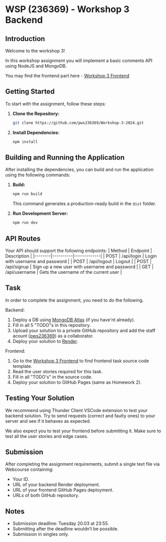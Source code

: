 # WSP (236369) - Workshop 3 Backend

## Introduction

Welcome to the workshop 3!

In this workshop assignment you will implement a basic comments API using NodeJS and MongoDB.

You may find the frontend part here - [Workshop 3 Frontend](https://github.com/pws236369/Workshop-3-2024-Frontend)

## Getting Started

To start with the assignment, follow these steps:

1. **Clone the Repository:**
    ```bash
    git clone https://github.com/pws236369/Workshop-3-2024.git
    ```

2. **Install Dependencies:**
    ```bash
    npm install
    ```
## Building and Running the Application

After installing the dependencies, you can build and run the application using the following commands:

1. **Build:**

     ```bash
     npm run build
     ```

   This command generates a production-ready build in the `dist` folder.

2. **Run Development Server:**

     ```bash
     npm run dev
     ```

## API Routes

Your API should support the following endpoints:
| Method | Endpoint | Description |
|--------|----------|-------------|
| POST    | /api/login | Login with username and password |
| POST    | /api/logout | Logout |
| POST    | /api/signup | Sign up a new user with username and password |
| GET     | /api/username | Gets the username of the current user |


## Task

In order to complete the assignment, you need to do the following.

Backend:
1. Deploy a DB using [MongoDB Atlas](https://www.mongodb.com/atlas/database) (if you have'nt already).
1. Fill in all 5 "TODO"s in this repository.
1. Upload your solution to a private GitHub repository and add the staff acount ([pws236369](https://github.com/pws236369)) as a collaborator.
1. Deploy your solution to [Render](https://render.com).

Frontend:
1. Go to the [Workshop 3 Frontend](https://github.com/pws236369/Workshop-3-2024-Frontend) to find frontend task source code template.
1. Read the user stories required for this task.
1. Fill in all "TODO's" in the source code.
1. Deploy your solution to GitHub Pages (same as Homework 2).

## Testing Your Solution

We recommend using Thunder Client VSCode extension to test your backend solution. Try to send requests (correct and faulty ones) to your server and see if it behaves as expected.

We also expect you to test your frontend before submitting it. Make sure to test all the user stories and edge cases.

## Submission

After completing the assignment requirements, submit a single text file via Webcourse containing:
- Your ID.
- URL of your backend Render deployment.
- URL of your frontend GitHub Pages deployment.
- URLs of both GitHub repository.

## Notes
- Submission deadline: Tuesday 20.03 at 23:55.
- Submitting after the deadline wouldn’t be possible.
- Submission in singles only.